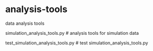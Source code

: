 # analysis-tools
data analysis tools

simulation_analysis_tools.py        # analysis tools for simulation data

test_simulation_analysis_tools.py   # test simulation_analysis_tools.py
